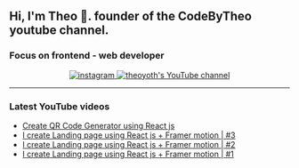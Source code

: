 ## Hi, I'm Theo 👋. founder of the CodeByTheo youtube channel.

### Focus on frontend - web developer

<p align="center">
  <a href="https://instagram.com/yothphotos" target="_blank">
    <img src="https://img.shields.io/twitter/url?color=blue&label=INSTAGRAM&logo=instagram&logoColor=blue&style=for-the-badge&url=https%3A%2F%2Fwww.instagram.com%2Fyothphotos%2F" alt="instagram"/>
  </a>
  <a href="[https://www.youtube.com/channel/UCF3t40-awz3eOb9FqNhcesQ](https://www.youtube.com/@codebytheo)" target="_blank">
    <img src="https://img.shields.io/twitter/url?color=red&label=YOUTUBE&logo=youtube&logoColor=red&style=for-the-badge&url=https%3A%2F%2Fwww.youtube.com%2Fchannel%2FUCF3t40-awz3eOb9FqNhcesQ" alt="theoyoth's YouTube channel"/>
  </a>
</p>

---

### Latest YouTube videos

<!-- YOUTUBE-VIDEOS-LIST:START -->

- [Create QR Code Generator using React js](https://www.youtube.com/watch?v=iIuMRD4ooEk)
- [I create Landing page using React js + Framer motion | #3](https://www.youtube.com/watch?v=vpX7mCdEb0U&t=31s)
- [I create Landing page using React js + Framer motion | #2](https://www.youtube.com/watch?v=SWzjuuwT85E)
- [I create Landing page using React js + Framer motion | #1](https://www.youtube.com/watch?v=fkp--KAzJZA)
<!-- YOUTUBE-VIDEOS-LIST:END -->
